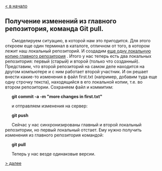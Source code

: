 [< в начало](maincom.md)

## Получение изменений из главного репозитория, команда **Git pull**.

&ensp;
&#8194;
Смоделируем ситуацию, в
которой нам это пригодится. Для этого откроем еще один терминал в каталоге,
отличном от того, в котором лежит наш локальный репозиторий. И создадим [еще
одну локальную копию главного репозитория](./clone.md) . Итого у нас
теперь есть два локальных репозитория: первый (старый) и второй (только что
созданный). Представим, что второй репозиторий на самом деле находится на
другом компьютере и с ним работает второй участник. И он решает внести какие-то
изменения в файл first.txt (например, добавим туда еще одну строчку текста),
находящийся в его локальной копии, т.е. во втором репозитории. Сохраняем файл
и коммитим:

&ensp;
&#8194;
**git commit -a -m "more changes in first.txt"**

&ensp;
&#8194;
и отправляем изменения на сервер:

&ensp;
&#8194;
**git push**

&ensp;
&#8194;
Сейчас у нас синхронизированы главный и второй локальный репозитории, но
первый локальный отстает. Ему нужно получить изменения из главного
репозитория командой:

&ensp;
&#8194;
**git pull**

&ensp;
&#8194;
Теперь у нас везде одинаковые версии.

[> далее](/conflicts.md)